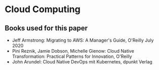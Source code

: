 # Cloud Computing #

## Books used for this paper ##
- Jeff Armstrong: Migrating to AWS: A Manager's Guide, O'Reilly July 2020
- Pini Reznik, Jamie Dobson, Michelle Gienow: Cloud Native Transformation: Practical Patterns for Innovation, O'Reilly
- John Arundel: Cloud Native DevOps mit Kubernetes, dpunkt Verlag